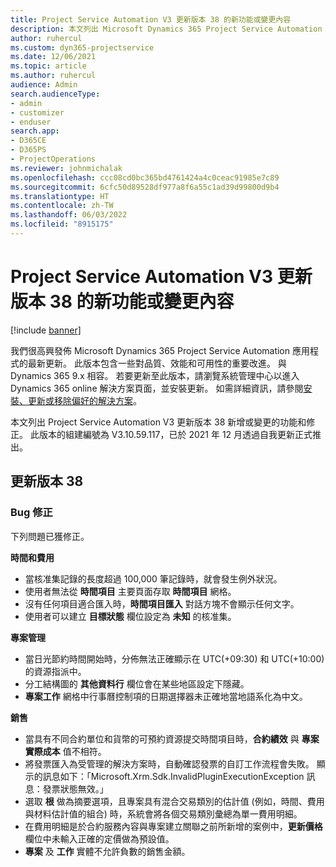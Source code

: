 ```yaml
---
title: Project Service Automation V3 更新版本 38 的新功能或變更內容
description: 本文列出 Microsoft Dynamics 365 Project Service Automation V3 更新版本 38 中提供的功能和修正。
author: ruhercul
ms.custom: dyn365-projectservice
ms.date: 12/06/2021
ms.topic: article
ms.author: ruhercul
audience: Admin
search.audienceType:
- admin
- customizer
- enduser
search.app:
- D365CE
- D365PS
- ProjectOperations
ms.reviewer: johnmichalak
ms.openlocfilehash: ccc08cd0bc365bd4761424a4c0ceac91985e7c89
ms.sourcegitcommit: 6cfc50d89528df977a8f6a55c1ad39d99800d9b4
ms.translationtype: HT
ms.contentlocale: zh-TW
ms.lasthandoff: 06/03/2022
ms.locfileid: "8915175"
---
```

# <a name="whats-new-or-changed-in-project-service-automation-update-release-38-v3"></a>Project Service Automation V3 更新版本 38 的新功能或變更內容

[!include [banner](../includes/psa-now-project-operations.md)]

我們很高興發佈 Microsoft Dynamics 365 Project Service Automation 應用程式的最新更新。 此版本包含一些對品質、效能和可用性的重要改進。 與 Dynamics 365 9.x 相容。 若要更新至此版本，請瀏覽系統管理中心以進入 Dynamics 365 online 解決方案頁面，並安裝更新。 如需詳細資訊，請參閱[安裝、更新或移除偏好的解決方案](/power-platform/admin/install-remove-preferred-solution)。

本文列出 Project Service Automation V3 更新版本 38 新增或變更的功能和修正。 此版本的組建編號為 V3.10.59.117，已於 2021 年 12 月透過自我更新正式推出。

## <a name="update-release-38"></a>更新版本 38

### <a name="bug-fixes"></a>Bug 修正

下列問題已獲修正。

**時間和費用**

- 當核准集記錄的長度超過 100,000 筆記錄時，就會發生例外狀況。
- 使用者無法從 **時間項目** 主要頁面存取 **時間項目** 網格。
- 沒有任何項目適合匯入時，**時間項目匯入** 對話方塊不會顯示任何文字。
- 使用者可以建立 **目標狀態** 欄位設定為 **未知** 的核准集。

**專案管理**

- 當日光節約時間開始時，分佈無法正確顯示在 UTC(+09:30) 和 UTC(+10:00) 的資源指派中。
- 分工結構圖的 **其他資料行** 欄位會在某些地區設定下隱藏。
- **專案工作** 網格中行事曆控制項的日期選擇器未正確地當地語系化為中文。

**銷售**

- 當具有不同合約單位和貨幣的可預約資源提交時間項目時，**合約績效** 與 **專案實際成本** 值不相符。
- 將發票匯入為受管理的解決方案時，自動確認發票的自訂工作流程會失敗。 顯示的訊息如下：「Microsoft.Xrm.Sdk.InvalidPluginExecutionException 訊息：發票狀態無效。」
- 選取 **根** 做為摘要選項，且專案具有混合交易類別的估計值 (例如，時間、費用與材料估計值的組合) 時，系統會將各個交易類別彙總為單一費用明細。
- 在費用明細是於合約服務內容與專案建立關聯之前所新增的案例中，**更新價格** 欄位中未輸入正確的定價做為預設值。
- **專案** 及 **工作** 實體不允許負數的銷售金額。
